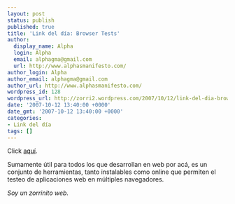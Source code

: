 ```yaml
---
layout: post
status: publish
published: true
title: 'Link del día: Browser Tests'
author:
  display_name: Alpha
  login: Alpha
  email: alphagma@gmail.com
  url: http://www.alphasmanifesto.com/
author_login: Alpha
author_email: alphagma@gmail.com
author_url: http://www.alphasmanifesto.com/
wordpress_id: 128
wordpress_url: http://zorri2.wordpress.com/2007/10/12/link-del-dia-browser-tests/
date: '2007-10-12 13:40:00 +0000'
date_gmt: '2007-10-12 13:40:00 +0000'
categories:
- Link del día
tags: []
---
```


Click [aquí](http://www.smashingmagazine.com/2007/10/02/browser-tests-services-and-compatibility-test-suites/).

Sumamente útil para todos los que desarrollan en web por acá, es un conjunto de herramientas, tanto instalables como online que permiten el testeo de aplicaciones web en múltiples navegadores.

_Soy un zorrinito web._
